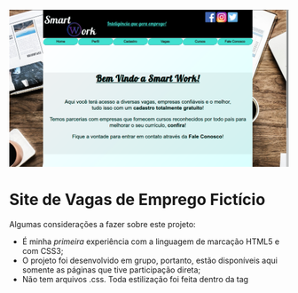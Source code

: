 ![](/site-smart-work/fundo/smart.png)

# Site de Vagas de Emprego Fictício

Algumas considerações a fazer sobre este projeto:

  - É minha _primeira_ experiência com a linguagem de marcação HTML5 e com CSS3;
  - O projeto foi desenvolvido em grupo, portanto, estão disponíveis aqui somente as páginas que tive participação direta;
  - Não tem arquivos .css. Toda estilização foi feita dentro da tag <style>, o que aumentou significativamente o tamanho do código, pois todos os arquivos .html tem a mesma formatação dentro da tag <style>;
  - Não tem Javascript. Por ser um trabalho de faculdade, desenvolvemos o código conforme o avanço das aulas, e não foi possível dentro do semestre estudado introduzir a linguagem Javascript de forma relevante;
  - Não será atualizado. Como um trabalho de faculdade já concluído, não tenho intenções de fazer alterações nele. Serve apenas como referência de aprendizado e para demonstrar minha evolução dentro das linguagens apresentadas em projetos futuros.
  
# Smart Work

O projeto de nome fictício Smart Work foi um trabalho para a disciplina de __Aplicações para Internet__ do curso superior em Análise e Desenvolvimento de Sistemas no primeiro semestre de 2019 pela Universidade Cidade de São Paulo (UNICID).

A proposta era desenvolver um site de vagas de emprego fictício, que apresentasse toda a estrutura comumente usada em sites desse gênero, como página de vagas, cadastro, perfil do candidato, cursos e fale conosco.

O desenvolvimento do projeto contou com diversas etapas, como pesquisa, desenvolvimento dos wireframes, escolha das imagens em bancos de imagens sem direitos autorais (como Pixabay, por exemplo), utilização de softwares como Adobe Photoshop, Pencil Project, Notepad++, Sublime Text, escolha e estudo das cores, tudo isso documentado dentro de um arquivo Word constantemente atualizado.
